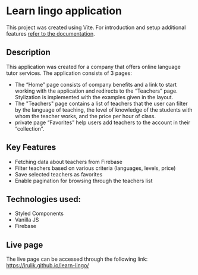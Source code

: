 # Learn lingo application

This project was created using Vite. For introduction and setup additional
features [refer to the documentation](https://vitejs.dev/).

## Description

This application was created for a company that offers online language tutor
services. The application consists of 3 pages:

- The “Home” page consists of company benefits and a link to start working with
  the application and redirects to the “Teachers” page. Stylization is
  implemented with the examples given in the layout.
- The "Teachers" page contains a list of teachers that the user can filter by
  the language of teaching, the level of knowledge of the students with whom the
  teacher works, and the price per hour of class.
- private page “Favorites” help users add teachers to the account in their
  “collection”.

## Key Features

- Fetching data about teachers from Firebase
- Filter teachers based on various criteria (languages, levels, price)
- Save selected teachers as favorites
- Enable pagination for browsing through the teachers list

## Technologies used:

- Styled Components
- Vanilla JS
- Firebase

## Live page

The live page can be accessed through the following link:
https://irulik.github.io/learn-lingo/
